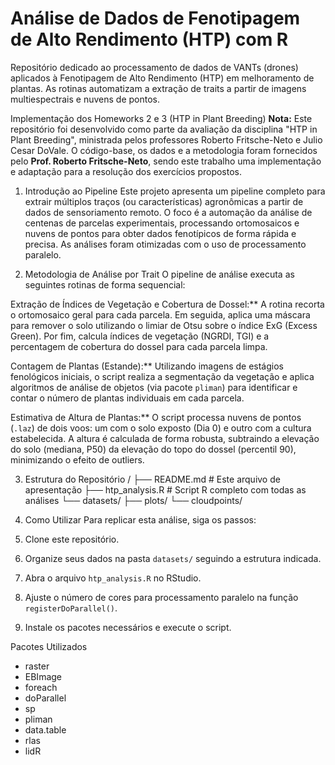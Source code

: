 # Análise de Dados de Fenotipagem de Alto Rendimento (HTP) com R
Repositório dedicado ao processamento de dados de VANTs (drones) aplicados à Fenotipagem de Alto Rendimento (HTP) em melhoramento de plantas. As rotinas automatizam a extração de traits a partir de imagens multiespectrais e nuvens de pontos.

Implementação dos Homeworks 2 e 3 (HTP in Plant Breeding)
**Nota:** Este repositório foi desenvolvido como parte da avaliação da disciplina "HTP in Plant Breeding", ministrada pelos professores Roberto Fritsche-Neto e Julio Cesar DoVale. O código-base, os dados e a metodologia foram fornecidos pelo **Prof. Roberto Fritsche-Neto**, sendo este trabalho uma implementação e adaptação para a resolução dos exercícios propostos.


1. Introdução ao Pipeline
Este projeto apresenta um pipeline completo para extrair múltiplos traços (ou características) agronômicas a partir de dados de sensoriamento remoto. O foco é a automação da análise de centenas de parcelas experimentais, processando ortomosaicos e nuvens de pontos para obter dados fenotípicos de forma rápida e precisa. As análises foram otimizadas com o uso de processamento paralelo.

2. Metodologia de Análise por Trait
O pipeline de análise executa as seguintes rotinas de forma sequencial:

Extração de Índices de Vegetação e Cobertura de Dossel:** A rotina recorta o ortomosaico geral para cada parcela. Em seguida, aplica uma máscara para remover o solo utilizando o limiar de Otsu sobre o índice ExG (Excess Green). Por fim, calcula índices de vegetação (NGRDI, TGI) e a percentagem de cobertura do dossel para cada parcela limpa.

Contagem de Plantas (Estande):** Utilizando imagens de estágios fenológicos iniciais, o script realiza a segmentação da vegetação e aplica algoritmos de análise de objetos (via pacote `pliman`) para identificar e contar o número de plantas individuais em cada parcela.

Estimativa de Altura de Plantas:** O script processa nuvens de pontos (`.laz`) de dois voos: um com o solo exposto (Dia 0) e outro com a cultura estabelecida. A altura é calculada de forma robusta, subtraindo a elevação do solo (mediana, P50) da elevação do topo do dossel (percentil 90), minimizando o efeito de outliers.

3. Estrutura do Repositório
/
├── README.md             # Este arquivo de apresentação
├── htp_analysis.R        # Script R completo com todas as análises
└── datasets/
├── plots/
└── cloudpoints/

4. Como Utilizar
Para replicar esta análise, siga os passos:

1. Clone este repositório.
2. Organize seus dados na pasta `datasets/` seguindo a estrutura indicada.
3. Abra o arquivo `htp_analysis.R` no RStudio.
4. Ajuste o número de cores para processamento paralelo na função `registerDoParallel()`.
5. Instale os pacotes necessários e execute o script.

Pacotes Utilizados
- raster
- EBImage
- foreach
- doParallel
- sp
- pliman
- data.table
- rlas
- lidR
